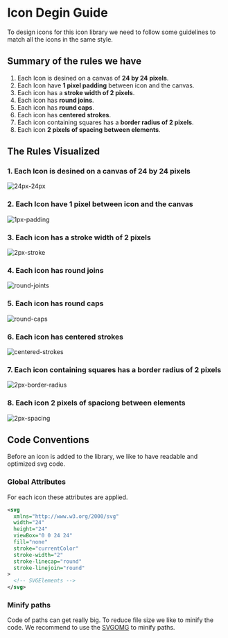 # Icon Degin Guide

To design icons for this icon library we need to follow some guidelines to match all the icons in the same style.

## Summary of the rules we have

1. Each Icon is desined on a canvas of **24 by 24 pixels**.
2. Each Icon have **1 pixel padding** between icon and the canvas.
3. Each icon has a **stroke width of 2 pixels**.
4. Each icon has **round joins**.
5. Each icon has **round caps**.
6. Each icon has **centered strokes**.
7. Each icon containing squares has a **border radius of 2 pixels**.
8. Each icon **2 pixels of spacing between elements**.

## The Rules Visualized

### 1. **Each Icon is desined on a canvas of 24 by 24 pixels**

![24px-24px](https://user-images.githubusercontent.com/11825403/92972184-17c60280-f482-11ea-94a5-af5984dabf05.png)

### 2. **Each Icon have 1 pixel between icon and the canvas**

![1px-padding](https://user-images.githubusercontent.com/11825403/92972337-5e1b6180-f482-11ea-93a7-3f62d9c4fce6.png)

### 3. **Each icon has a stroke width of 2 pixels**

![2px-stroke](https://user-images.githubusercontent.com/11825403/92972381-74292200-f482-11ea-90c1-2f0f6bc7ec59.png)

### 4. **Each icon has round joins**

![round-joints](https://user-images.githubusercontent.com/11825403/92972514-ab97ce80-f482-11ea-92b8-87d547699479.png)

### 5. **Each icon has round caps**

![round-caps](https://user-images.githubusercontent.com/11825403/92972587-c1a58f00-f482-11ea-967f-17b93eeaf3d2.png)

### 6. **Each icon has centered strokes**

![centered-strokes](https://user-images.githubusercontent.com/11825403/92972667-e6016b80-f482-11ea-8c78-3175c4c37687.png)

### 7. **Each icon containing squares has a border radius of 2 pixels**

![2px-border-radius](https://user-images.githubusercontent.com/11825403/92972705-fc0f2c00-f482-11ea-8d5e-7605462832f3.png)

### 8. **Each icon 2 pixels of spaciong between elements**

![2px-spacing](https://user-images.githubusercontent.com/11825403/92972733-06c9c100-f483-11ea-8fbc-73e5270c79ee.png)

## Code Conventions

Before an icon is added to the library, we like to have readable and optimized svg code.

### Global Attributes

For each icon these attributes are applied.

```xml
<svg
  xmlns="http://www.w3.org/2000/svg"
  width="24"
  height="24"
  viewBox="0 0 24 24"
  fill="none"
  stroke="currentColor"
  stroke-width="2"
  stroke-linecap="round"
  stroke-linejoin="round"
>
  <!-- SVGElements -->
</svg>
```

### Minify paths

Code of paths can get really big.
To reduce file size we like to minify the code.
We recommend to use the [SVGOMG](https://jakearchibald.github.io/svgomg/) to minify paths.
